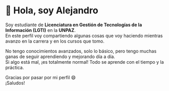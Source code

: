 # 👋 Hola, soy Alejandro 

Soy estudiante de **Licenciatura en Gestión de Tecnologías de la Información (LGTI)** en la **UNPAZ**.  
En este perfil voy compartiendo algunas cosas que voy haciendo mientras avanzo en la carrera y en los cursos que tomo.

No tengo conocimientos avanzados, solo lo básico, pero tengo muchas ganas de seguir aprendiendo y mejorando día a día.  
Si algo está mal, ¡es totalmente normal! Todo se aprende con el tiempo y la práctica.

Gracias por pasar por mi perfil 😄  
¡Saludos!
